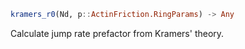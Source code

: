 ```julia
kramers_r0(Nd, p::ActinFriction.RingParams) -> Any

```

Calculate jump rate prefactor from Kramers' theory.
